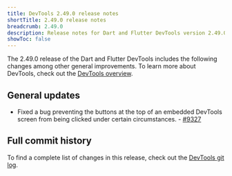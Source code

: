 ```yaml
---
title: DevTools 2.49.0 release notes
shortTitle: 2.49.0 release notes
breadcrumb: 2.49.0
description: Release notes for Dart and Flutter DevTools version 2.49.0.
showToc: false
---
```


The 2.49.0 release of the Dart and Flutter DevTools
includes the following changes among other general improvements.
To learn more about DevTools, check out the
[DevTools overview](/tools/devtools/overview).

## General updates

- Fixed a bug preventing the buttons at the top of an embedded DevTools screen
  from being clicked under certain circumstances. -
  [#9327](https://github.com/flutter/devtools/pull/9327)

## Full commit history

To find a complete list of changes in this release, check out the
[DevTools git log](https://github.com/flutter/devtools/tree/v2.49.0).
